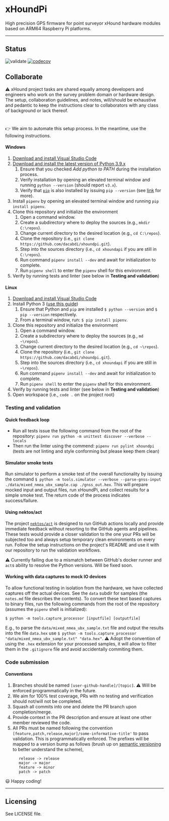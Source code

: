 # xHoundPi
High precision GPS firmware for point surveyor xHound hardware modules based on ARM64 Raspberry Pi platforms.

---
## Status
![validate](https://github.com/dacabdi/xhoundpi/actions/workflows/validate.yml/badge.svg)
[![codecov](https://codecov.io/gh/dacabdi/xhoundpi/branch/master/graph/badge.svg?token=985XCXU0H3)](https://codecov.io/gh/dacabdi/xhoundpi)

## Collaborate
:warning: xHound project tasks are shared equally among developers and engineers who work on the survey problem domain or hardware design. The setup, collaboration guidelines, and notes, will/should be exhaustive and pedantic to keep the instructions clear to collaborators with any class of background or lack thereof.

#
:point_right: We aim to automate this setup process. In the meantime, use the following instructions.

#### Windows
1. [Download and install Visual Studio Code](https://code.visualstudio.com/download)
2. [Download and install the latest version of Python 3.9.x](https://www.python.org/downloads/)
   1. Ensure that you checked *Add python to PATH* during the installation process.
   2. Verify installation by opening an elevated terminal window and running `python --version` (should report `v3.x`).
   3. Verify that [`pip`](https://realpython.com/what-is-pip/) is also installed by issuing `pip --version` (see [link](https://realpython.com/what-is-pip/) for more).
3. Install `pipenv` by opening an elevated terminal window and running `pip install pipenv`.
4. Clone this repository and initialize the environment
   1. Open a command window.
   2. Create a subdirectory where to deploy the sources (e.g., `mkdir C:\repos`).
   3. Change current directory to the desired location (e.g., `cd C:\repos`).
   4. Clone the repository (i.e., `git clone https://github.com/dacabdi/xhoundpi.git`).
   5. Step into the sources directory (i.e., `cd xhoundapi` if you are still in `C:\repos`).
   6. Run command `pipenv install --dev` and await for initialization to complete.
   7. Run `pipenv shell` to enter the `pipenv` shell for this environment.
5. Verify by running tests and linter (see below in **Testing and validation**)

#### Linux
1. [Download and install Visual Studio Code](https://code.visualstudio.com/download)
2. Install Python 3 ([use this guide](https://realpython.com/installing-python/#how-to-install-python-on-linux))
   1. Ensure that Python and `pip` are installed `$ python --version` and `$ pip --version` respectively.
   2. From a terminal window, run: `$ pip install pipenv`.
3. Clone this repository and initialize the environment
   1. Open a command window.
   2. Create a subdirectory where to deploy the sources (e.g., `md ~\repos`).
   3. Change current directory to the desired location (e.g., `cd ~\repos`).
   4. Clone the repository (i.e., `git clone https://github.com/dacabdi/xhoundpi.git`).
   5. Step into the sources directory (i.e., `cd xhoundapi` if you are still in `~\repos`).
   6. Run command `pipenv install --dev` and await for initialization to complete.
   7. Run `pipenv shell` to enter the `pipenv` shell for this environment.
5. Verify by running tests and linter (see below in **Testing and validation**)
6. Open workspace (i.e., `code .` on the project root)

### Testing and validation
#### Quick feedback loop
- Run all tests issue the following command from the root of the repository: `pipenv run python -m unittest discover --verbose --locals`
- Then run the linter using the commend: `pipenv run pylint xhoundpi` (tests are not linting and style conforming but please keep them clean)
#### Simulator smoke tests
Run simulator to perform a smoke test of the overall functionality by issuing the command `$ python -m tools.simulator --verbose --parse-gnss-input ./data/mixed_nmea_ubx_sample.cap ./gnss_out.hex`. This will prepare mocked input and output files, run xHoundPi, and collect results for a simple smoke test. The return code of the process indicates success/failure.
#### Using nektos/act
The project [`nektos/act`](https://github.com/nektos/act) is designed to run GitHub actions locally and provide immediate feedback without resorting to the GitHub agents and pipelines. These tests would provide a closer validation to the one your PRs will be subjected too and always setup temporary clean environments on every run. Follow the setup instructions on the project's README and use it with our repository to run the validation workflows.

:warning: Currently failing due to a mismatch between GitHub's docker runner and `act`s ability to resolve the Python versions. Will be fixed soon.

#### Working with data captures to mock IO devices
To allow functional testing in isolation from the hardware, we have collected captures off the actual devices. See the `data` subdir for samples (the `notes.md` file describes the contents). To convert these text based captures to binary files, run the following commands from the root of the repository (assumes the `pipenv` shell is initialized):

`$ python -m tools.capture_processor [inputfile] [outputfile]`

E.g., to parse the `data/mixed_nmea_ubx_sample.txt` file and output the results into the file `data.hex` use `$ python -m tools.capture_processor "data/mixed_nmea_ubx_sample.txt" "data.hex"`. :warning: Adopt the convention of using the `.hex` extension for your processed samples, it will allow to filter them in the `.gitignore` file and avoid accidentally commiting them.

### Code submission

#### Conventions
1. Branches should be named `[user-github-handle]/[topic]`. :warning: Will be enforced programmatically in the future.
2. We aim for 100% test coverage, PRs with no testing and verification should not/will not be completed.
3. Squash all commits into one and delete the PR branch upon completion/merge.
4. Provide context in the PR description and ensure at least one other member reviewed the code.
5. All PRs must be named following the convention `[feature,patch,release,major]/some-informative-title'` to pass validation. This is programmatically enforced. The prefixes will be mapped to a version bump as follows (brush up on [semantic versioning](https://medium.com/the-non-traditional-developer/semantic-versioning-for-dummies-45c7fe04a1f8) to better understand the scheme),
```
      release -> release
      major -> major
      feature -> minor
      patch -> patch
```
:smiley: Happy coding!

---
## Licensing
See LICENSE file.